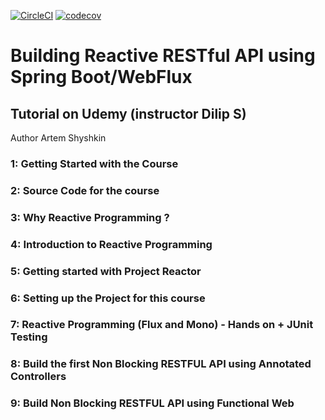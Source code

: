 [![CircleCI](https://circleci.com/gh/artshishkin/learn-reactive-spring.svg?style=svg)](https://circleci.com/gh/artshishkin/learn-reactive-spring)
[![codecov](https://codecov.io/gh/artshishkin/learn-reactive-spring/branch/master/graph/badge.svg)](https://codecov.io/gh/artshishkin/learn-reactive-spring)
# Building Reactive RESTful API using Spring Boot/WebFlux
## Tutorial on Udemy (instructor Dilip S) 

Author Artem Shyshkin

### 1: Getting Started with the Course
### 2: Source Code for the course
### 3: Why Reactive Programming ?
### 4: Introduction to Reactive Programming
### 5: Getting started with Project Reactor
### 6: Setting up the Project for this course
### 7: Reactive Programming (Flux and Mono) - Hands on + JUnit Testing
### 8: Build the first Non Blocking RESTFUL API using Annotated Controllers
### 9: Build Non Blocking RESTFUL API using Functional Web
